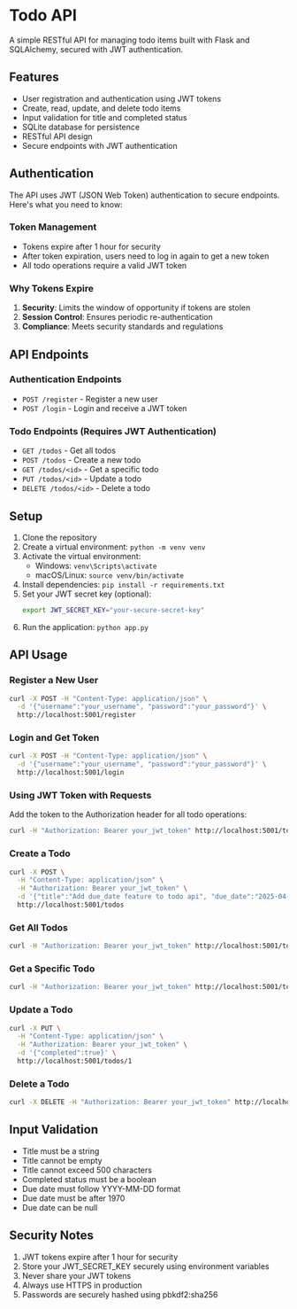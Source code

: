 # Todo API

A simple RESTful API for managing todo items built with Flask and SQLAlchemy, secured with JWT authentication.

## Features

- User registration and authentication using JWT tokens
- Create, read, update, and delete todo items
- Input validation for title and completed status
- SQLite database for persistence
- RESTful API design
- Secure endpoints with JWT authentication

## Authentication

The API uses JWT (JSON Web Token) authentication to secure endpoints. Here's what you need to know:

### Token Management
- Tokens expire after 1 hour for security
- After token expiration, users need to log in again to get a new token
- All todo operations require a valid JWT token

### Why Tokens Expire
1. **Security**: Limits the window of opportunity if tokens are stolen
2. **Session Control**: Ensures periodic re-authentication
3. **Compliance**: Meets security standards and regulations

## API Endpoints

### Authentication Endpoints
- `POST /register` - Register a new user
- `POST /login` - Login and receive a JWT token

### Todo Endpoints (Requires JWT Authentication)
- `GET /todos` - Get all todos
- `POST /todos` - Create a new todo
- `GET /todos/<id>` - Get a specific todo
- `PUT /todos/<id>` - Update a todo
- `DELETE /todos/<id>` - Delete a todo

## Setup

1. Clone the repository
2. Create a virtual environment: `python -m venv venv`
3. Activate the virtual environment:
   - Windows: `venv\Scripts\activate`
   - macOS/Linux: `source venv/bin/activate`
4. Install dependencies: `pip install -r requirements.txt`
5. Set your JWT secret key (optional):
   ```bash
   export JWT_SECRET_KEY="your-secure-secret-key"
   ```
6. Run the application: `python app.py`

## API Usage

### Register a New User
```bash
curl -X POST -H "Content-Type: application/json" \
  -d '{"username":"your_username", "password":"your_password"}' \
  http://localhost:5001/register
```

### Login and Get Token
```bash
curl -X POST -H "Content-Type: application/json" \
  -d '{"username":"your_username", "password":"your_password"}' \
  http://localhost:5001/login
```

### Using JWT Token with Requests
Add the token to the Authorization header for all todo operations:
```bash
curl -H "Authorization: Bearer your_jwt_token" http://localhost:5001/todos
```

### Create a Todo
```bash
curl -X POST \
  -H "Content-Type: application/json" \
  -H "Authorization: Bearer your_jwt_token" \
  -d '{"title":"Add due_date feature to todo api", "due_date":"2025-04-13"}' \
  http://localhost:5001/todos
```

### Get All Todos
```bash
curl -H "Authorization: Bearer your_jwt_token" http://localhost:5001/todos
```

### Get a Specific Todo
```bash
curl -H "Authorization: Bearer your_jwt_token" http://localhost:5001/todos/1
```

### Update a Todo
```bash
curl -X PUT \
  -H "Content-Type: application/json" \
  -H "Authorization: Bearer your_jwt_token" \
  -d '{"completed":true}' \
  http://localhost:5001/todos/1
```

### Delete a Todo
```bash
curl -X DELETE -H "Authorization: Bearer your_jwt_token" http://localhost:5001/todos/1
```

## Input Validation

- Title must be a string
- Title cannot be empty
- Title cannot exceed 500 characters
- Completed status must be a boolean 
- Due date must follow YYYY-MM-DD format
- Due date must be after 1970
- Due date can be null

## Security Notes

1. JWT tokens expire after 1 hour for security
2. Store your JWT_SECRET_KEY securely using environment variables
3. Never share your JWT tokens
4. Always use HTTPS in production
5. Passwords are securely hashed using pbkdf2:sha256